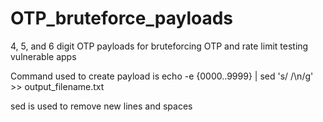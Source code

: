 # OTP_bruteforce_payloads
4, 5, and 6 digit OTP payloads for bruteforcing OTP and rate limit testing vulnerable apps

Command used to create payload is
echo -e {0000..9999} | sed 's/ /\n/g' >> output_filename.txt

sed is used to remove new lines and spaces
